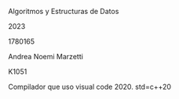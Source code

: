 Algoritmos y Estructuras de Datos

2023

1780165

Andrea Noemi Marzetti

K1051

Compilador que uso visual code 2020. std=c++20
